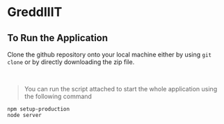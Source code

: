 # GreddIIIT

## **To Run the Application**


Clone the github repository onto your local machine either by using `git clone` or by directly downloading the zip file.

<br>

> You can run the script attached to start the whole application using the following command

    npm setup-production 
    node server

<br>
